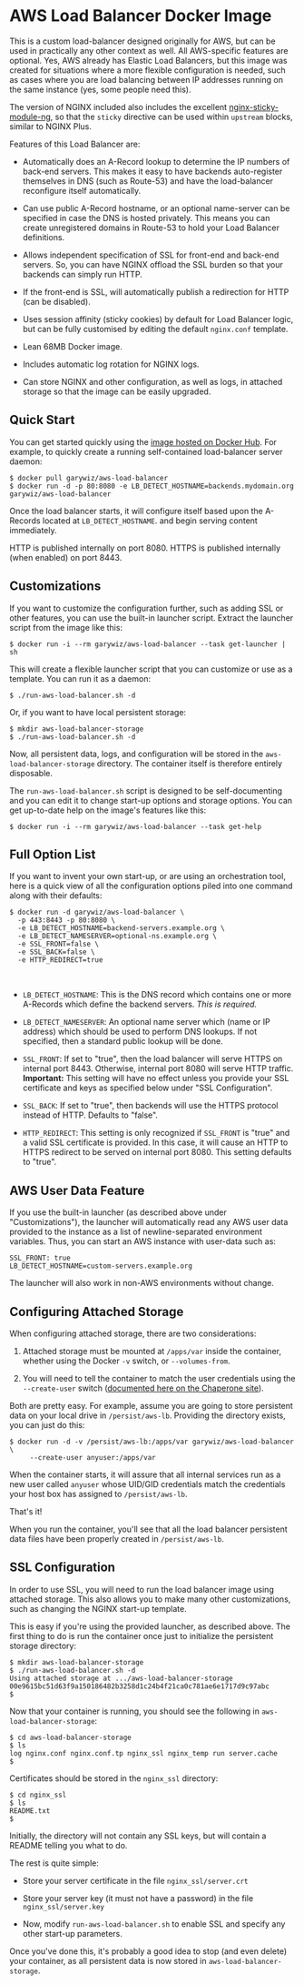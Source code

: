 AWS Load Balancer Docker Image
==============================

This is a custom load-balancer designed originally for AWS, but can be used in
practically any other context as well.  All AWS-specific features are optional.
Yes, AWS already has Elastic Load Balancers, but this image was created for
situations where a more flexible configuration is needed, such as cases where
you are load balancing between IP addresses running on the same instance (yes,
some people need this).

The version of NGINX included also includes the excellent
[nginx-sticky-module-ng](https://bitbucket.org/nginx-goodies/nginx-sticky-module-ng),
so that the `sticky` directive can be used within `upstream` blocks, similar to
NGINX Plus.

Features of this Load Balancer are:

-   Automatically does an A-Record lookup to determine the IP numbers of
    back-end servers.  This makes it easy to have backends auto-register
    themselves in DNS (such as Route-53) and have the load-balancer reconfigure
    itself automatically.

-   Can use public A-Record hostname, or an optional name-server can be
    specified in case the DNS is hosted privately.  This means you can create
    unregistered domains in Route-53 to hold your Load Balancer definitions.

-   Allows independent specification of SSL for front-end and back-end servers.
    So, you can have NGINX offload the SSL burden so that your backends can
    simply run HTTP.

-   If the front-end is SSL, will automatically publish a redirection for HTTP
    (can be disabled).

-   Uses session affinity (sticky cookies) by default for Load Balancer logic,
    but can be fully customised by editing the default `nginx.conf` template.

-   Lean 68MB Docker image.

-   Includes automatic log rotation for NGINX logs.

-   Can store NGINX and other configuration, as well as logs, in attached
    storage so that the image can be easily upgraded.

Quick Start
-----------

You can get started quickly using the [image hosted on Docker Hub](https://hub.docker.com/r/garywiz/aws-load-balancer/).
For example, to quickly create a running self-contained load-balancer server daemon:

~~~~~~~~~~~~~~~~~~~~~~~~~~~~~~~~~~~~~~~~~~~~~~~~~~~~~~~~~~~~~~~~~~~~~~~~~~~~~~~~
$ docker pull garywiz/aws-load-balancer
$ docker run -d -p 80:8080 -e LB_DETECT_HOSTNAME=backends.mydomain.org garywiz/aws-load-balancer
~~~~~~~~~~~~~~~~~~~~~~~~~~~~~~~~~~~~~~~~~~~~~~~~~~~~~~~~~~~~~~~~~~~~~~~~~~~~~~~~

Once the load balancer starts, it will configure itself based upon the A-Records
located at `LB_DETECT_HOSTNAME`. and begin serving content immediately.

HTTP is published internally on port 8080.  HTTPS is published internally (when
enabled) on port 8443.

Customizations
--------------

If you want to customize the configuration further, such as adding SSL or other
features, you can use the built-in launcher script. Extract the launcher script
from the image like this:

~~~~~~~~~~~~~~~~~~~~~~~~~~~~~~~~~~~~~~~~~~~~~~~~~~~~~~~~~~~~~~~~~~~~~~~~~~~~~~~~
$ docker run -i --rm garywiz/aws-load-balancer --task get-launcher | sh
~~~~~~~~~~~~~~~~~~~~~~~~~~~~~~~~~~~~~~~~~~~~~~~~~~~~~~~~~~~~~~~~~~~~~~~~~~~~~~~~

This will create a flexible launcher script that you can customize or use as a
template. You can run it as a daemon:

~~~~~~~~~~~~~~~~~~~~~~~~~~~~~~~~~~~~~~~~~~~~~~~~~~~~~~~~~~~~~~~~~~~~~~~~~~~~~~~~
$ ./run-aws-load-balancer.sh -d
~~~~~~~~~~~~~~~~~~~~~~~~~~~~~~~~~~~~~~~~~~~~~~~~~~~~~~~~~~~~~~~~~~~~~~~~~~~~~~~~

Or, if you want to have local persistent storage:

~~~~~~~~~~~~~~~~~~~~~~~~~~~~~~~~~~~~~~~~~~~~~~~~~~~~~~~~~~~~~~~~~~~~~~~~~~~~~~~~
$ mkdir aws-load-balancer-storage
$ ./run-aws-load-balancer.sh -d
~~~~~~~~~~~~~~~~~~~~~~~~~~~~~~~~~~~~~~~~~~~~~~~~~~~~~~~~~~~~~~~~~~~~~~~~~~~~~~~~

Now, all persistent data, logs, and configuration will be stored in the
`aws-load-balancer-storage` directory. The container itself is therefore
entirely disposable.

The `run-aws-load-balancer.sh` script is designed to be self-documenting and you
can edit it to change start-up options and storage options. You can get
up-to-date help on the image's features like this:

~~~~~~~~~~~~~~~~~~~~~~~~~~~~~~~~~~~~~~~~~~~~~~~~~~~~~~~~~~~~~~~~~~~~~~~~~~~~~~~~
$ docker run -i --rm garywiz/aws-load-balancer --task get-help
~~~~~~~~~~~~~~~~~~~~~~~~~~~~~~~~~~~~~~~~~~~~~~~~~~~~~~~~~~~~~~~~~~~~~~~~~~~~~~~~

Full Option List
----------------

If you want to invent your own start-up, or are using an orchestration tool,
here is a quick view of all the configuration options piled into one command
along with their defaults:

~~~~~~~~~~~~~~~~~~~~~~~~~~~~~~~~~~~~~~~~~~~~~~~~~~~~~~~~~~~~~~~~~~~~~~~~~~~~~~~~
$ docker run -d garywiz/aws-load-balancer \
  -p 443:8443 -p 80:8080 \
  -e LB_DETECT_HOSTNAME=backend-servers.example.org \
  -e LB_DETECT_NAMESERVER=optional-ns.example.org \
  -e SSL_FRONT=false \
  -e SSL_BACK=false \
  -e HTTP_REDIRECT=true
~~~~~~~~~~~~~~~~~~~~~~~~~~~~~~~~~~~~~~~~~~~~~~~~~~~~~~~~~~~~~~~~~~~~~~~~~~~~~~~~

 

-   `LB_DETECT_HOSTNAME`: This is the DNS record which contains one or more
    A-Records which define the backend servers.  *This is required.*

-   `LB_DETECT_NAMESERVER`: An optional name server which (name or IP address)
    which should be used to perform DNS lookups.  If not specified, then a
    standard public lookup will be done.

-   `SSL_FRONT`:  If set to "true", then the load balancer will serve HTTPS on
    internal port 8443.  Otherwise, internal port 8080 will serve HTTP traffic.
    **Important:** This setting will have no effect unless you provide your SSL
    certificate and keys as specified below under "SSL Configuration".

-   `SSL_BACK`: If set to "true", then backends will use the HTTPS protocol
    instead of HTTP.  Defaults to "false".

-   `HTTP_REDIRECT`: This setting is only recognized if `SSL_FRONT` is "true"
    and a valid SSL certificate is provided.  In this case, it will cause an
    HTTP to HTTPS redirect to be served on internal port 8080.  This setting
    defaults to "true".

AWS User Data Feature
---------------------

If you use the built-in launcher (as described above under "Customizations"),
the launcher will automatically read any AWS user data provided to the instance
as a list of newline-separated environment variables.  Thus, you can start an
AWS instance with user-data such as:

~~~~~~~~~~~~~~~~~~~~~~~~~~~~~~~~~~~~~~~~~~~~~~~~~~~~~~~~~~~~~~~~~~~~~~~~~~~~~~~~
SSL_FRONT: true
LB_DETECT_HOSTNAME=custom-servers.example.org
~~~~~~~~~~~~~~~~~~~~~~~~~~~~~~~~~~~~~~~~~~~~~~~~~~~~~~~~~~~~~~~~~~~~~~~~~~~~~~~~

The launcher will also work in non-AWS environments without change.

Configuring Attached Storage
----------------------------

When configuring attached storage, there are two considerations:

1.  Attached storage must be mounted at `/apps/var` inside the container,
    whether using the Docker `-v` switch, or `--volumes-from`.

2.  You will need to tell the container to match the user credentials using the
    `--create-user` switch ([documented here on the Chaperone
    site](http://garywiz.github.io/chaperone/ref/command-line.html#option-create-user)).

Both are pretty easy. For example, assume you are going to store persistent data
on your local drive in `/persist/aws-lb`. Providing the directory exists, you
can just do this:

~~~~~~~~~~~~~~~~~~~~~~~~~~~~~~~~~~~~~~~~~~~~~~~~~~~~~~~~~~~~~~~~~~~~~~~~~~~~~~~~
$ docker run -d -v /persist/aws-lb:/apps/var garywiz/aws-load-balancer \
     --create-user anyuser:/apps/var
~~~~~~~~~~~~~~~~~~~~~~~~~~~~~~~~~~~~~~~~~~~~~~~~~~~~~~~~~~~~~~~~~~~~~~~~~~~~~~~~

When the container starts, it will assure that all internal services run as a
new user called `anyuser` whose UID/GID credentials match the credentials your
host box has assigned to `/persist/aws-lb`.

That's it!

When you run the container, you'll see that all the load balancer persistent
data files have been properly created in `/persist/aws-lb`.

SSL Configuration
-----------------

In order to use SSL, you will need to run the load balancer image using attached
storage.   This also allows you to make many other customizations, such as
changing the NGINX start-up template.

This is easy if you're using the provided launcher, as described above. The
first thing to do is run the container once just to initialize the persistent
storage directory:

~~~~~~~~~~~~~~~~~~~~~~~~~~~~~~~~~~~~~~~~~~~~~~~~~~~~~~~~~~~~~~~~~~~~~~~~~~~~~~~~
$ mkdir aws-load-balancer-storage
$ ./run-aws-load-balancer.sh -d
Using attached storage at .../aws-load-balancer-storage
00e9615bc51d63f9a150186482b3258d1c24b4f21ca0c781ae6e1717d9c97abc
$
~~~~~~~~~~~~~~~~~~~~~~~~~~~~~~~~~~~~~~~~~~~~~~~~~~~~~~~~~~~~~~~~~~~~~~~~~~~~~~~~

Now that your container is running, you should see the following in
`aws-load-balancer-storage`:

~~~~~~~~~~~~~~~~~~~~~~~~~~~~~~~~~~~~~~~~~~~~~~~~~~~~~~~~~~~~~~~~~~~~~~~~~~~~~~~~
$ cd aws-load-balancer-storage
$ ls
log nginx.conf nginx.conf.tp nginx_ssl nginx_temp run server.cache
$
~~~~~~~~~~~~~~~~~~~~~~~~~~~~~~~~~~~~~~~~~~~~~~~~~~~~~~~~~~~~~~~~~~~~~~~~~~~~~~~~

Certificates should be stored in the `nginx_ssl` directory:

~~~~~~~~~~~~~~~~~~~~~~~~~~~~~~~~~~~~~~~~~~~~~~~~~~~~~~~~~~~~~~~~~~~~~~~~~~~~~~~~
$ cd nginx_ssl
$ ls
README.txt
$
~~~~~~~~~~~~~~~~~~~~~~~~~~~~~~~~~~~~~~~~~~~~~~~~~~~~~~~~~~~~~~~~~~~~~~~~~~~~~~~~

Initially, the directory will not contain any SSL keys, but will contain a
README telling you what to do.

The rest is quite simple:

-   Store your server certificate in the file `nginx_ssl/server.crt`

-   Store your server key (it must not have a password) in the file
    `nginx_ssl/server.key`

-   Now, modify `run-aws-load-balancer.sh` to enable SSL and specify any other
    start-up parameters.

Once you've done this, it's probably a good idea to stop (and even delete) your
container, as all persistent data is now stored in `aws-load-balancer-storage`.
